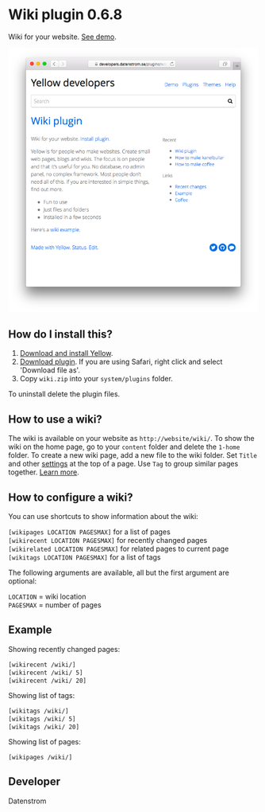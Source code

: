 Wiki plugin 0.6.8
=================
Wiki for your website. [See demo](https://developers.datenstrom.se/plugins/wiki-plugin/).

<p align="center"><img src="wiki-screenshot.png?raw=true" alt="Screenshot"></p>

## How do I install this?

1. [Download and install Yellow](https://github.com/datenstrom/yellow/).
2. [Download plugin](https://github.com/datenstrom/yellow-plugins/raw/master/zip/wiki.zip). If you are using Safari, right click and select 'Download file as'.
3. Copy `wiki.zip` into your `system/plugins` folder.

To uninstall delete the plugin files.

## How to use a wiki?

The wiki is available on your website as `http://website/wiki/`. To show the wiki on the home page, go to your `content` folder and delete the `1-home` folder. To create a new wiki page, add a new file to the wiki folder. Set `Title` and other [settings](https://developers.datenstrom.se/help/markdown-cheat-sheet#settings) at the top of a page. Use `Tag` to group similar pages together. [Learn more](https://developers.datenstrom.se/help/how-to-make-a-wiki).

## How to configure a wiki?

You can use shortcuts to show information about the wiki:

`[wikipages LOCATION PAGESMAX]` for a list of pages  
`[wikirecent LOCATION PAGESMAX]` for recently changed pages  
`[wikirelated LOCATION PAGESMAX]` for related pages to current page  
`[wikitags LOCATION PAGESMAX]` for a list of tags  

The following arguments are available, all but the first argument are optional:

`LOCATION` = wiki location  
`PAGESMAX` = number of pages  

## Example

Showing recently changed pages:

    [wikirecent /wiki/]
    [wikirecent /wiki/ 5]
    [wikirecent /wiki/ 20]

Showing list of tags:

    [wikitags /wiki/]
    [wikitags /wiki/ 5]
    [wikitags /wiki/ 20]

Showing list of pages:

    [wikipages /wiki/]

## Developer

Datenstrom
